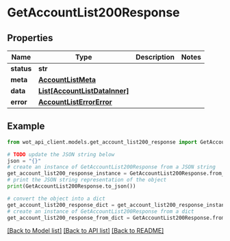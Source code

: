 # GetAccountList200Response


## Properties

Name | Type | Description | Notes
------------ | ------------- | ------------- | -------------
**status** | **str** |  | 
**meta** | [**AccountListMeta**](AccountListMeta.md) |  | 
**data** | [**List[AccountListDataInner]**](AccountListDataInner.md) |  | 
**error** | [**AccountListErrorError**](AccountListErrorError.md) |  | 

## Example

```python
from wot_api_client.models.get_account_list200_response import GetAccountList200Response

# TODO update the JSON string below
json = "{}"
# create an instance of GetAccountList200Response from a JSON string
get_account_list200_response_instance = GetAccountList200Response.from_json(json)
# print the JSON string representation of the object
print(GetAccountList200Response.to_json())

# convert the object into a dict
get_account_list200_response_dict = get_account_list200_response_instance.to_dict()
# create an instance of GetAccountList200Response from a dict
get_account_list200_response_from_dict = GetAccountList200Response.from_dict(get_account_list200_response_dict)
```
[[Back to Model list]](../README.md#documentation-for-models) [[Back to API list]](../README.md#documentation-for-api-endpoints) [[Back to README]](../README.md)


